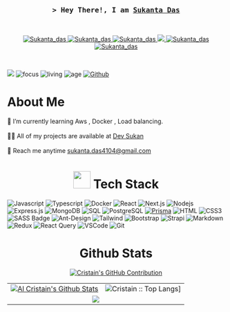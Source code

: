 

<!-- Intro  -->
<h3 align="center">
        <samp>&gt; Hey There!, I am
                <b><a target="_blank" href="https://www.sukanta.xyz">Sukanta Das</a></b>
        </samp>
</h3>
<br/>

<p align="center">
 <a href="https://devsukan.xyz" target="blank">
  <img src="https://img.shields.io/badge/Website-DC143C?style=for-the-badge&logo=medium&logoColor=white" alt="Sukanta_das" />
 </a>
 <a href="https://www.linkedin.com/in/sukanta-das221/" target="_blank">
  <img src="https://img.shields.io/badge/LinkedIn-0077B5?style=for-the-badge&logo=linkedin&logoColor=white" alt="Sukanta_das"/>
 </a>
 <a href="https://dev.to/cristain" target="_blank">
  <img src="https://img.shields.io/badge/dev.to-0A0A0A?style=for-the-badge&logo=dev.to&logoColor=white" alt="Sukanta_das" />
 </a>
 <a href="https://twitter.com/igCristain" target="_blank">
  <img src="https://img.shields.io/badge/Twitter-1DA1F2?style=for-the-badge&logo=twitter&logoColor=white" />
 </a>
 <a href="https://www.instagram.com/igcristain/" target="_blank">
  <img src="https://img.shields.io/badge/Instagram-fe4164?style=for-the-badge&logo=instagram&logoColor=white" alt="Sukanta_das" />
 </a> 
 <a href="https://facebook.com/cristain.333" target="_blank">
  <img src="https://img.shields.io/badge/Facebook-20BEFF?&style=for-the-badge&logo=facebook&logoColor=white" alt="Sukanta_das"  />
  </a> 
</p>
<br />

[![](https://visitcount.itsvg.in/api?id=CrisTain333&icon=5&color=12)](https://visitcount.itsvg.in)
![focus](https://img.shields.io/badge/focus-MERN%20Stack-brightgreen)
![living](https://img.shields.io/badge/living-Chattogram-blue)
![age](https://img.shields.io/badge/Age-20-blueviolet)
[![Github](https://img.shields.io/github/followers/CrisTain333?label=Follow&style=social)](https://github.com/CrisTain333)

<h1> About Me </h1>
🌱 I’m currently learning Aws , Docker , Load balancing.   <br>  <br> 
👨‍💻 All of my projects are available at <a href='https://devsukan.xyz' >Dev Sukan</a>  <br><br> 📧  Reach me anytime <a
    href="mailto:sukanta.das4104@gmail.com" target="_blank" rel="noopener">sukanta.das4104@gmail.com</a> <br>


<h1 align="center"><img
        src="https://media2.giphy.com/media/QssGEmpkyEOhBCb7e1/giphy.gif?cid=ecf05e47a0n3gi1bfqntqmob8g9aid1oyj2wr3ds3mg700bl&rid=giphy.gif"
        width='40' />&nbsp;Tech Stack</h1>
        
![Javascript](https://img.shields.io/badge/Javascript-F0DB4F?style=for-the-badge&labelColor=black&logo=javascript&logoColor=F0DB4F)
![Typescript](https://img.shields.io/badge/Typescript-007acc?style=for-the-badge&labelColor=black&logo=typescript&logoColor=007acc)
![Docker](https://img.shields.io/badge/Docker-2496ED?style=for-the-badge&labelColor=black&logo=docker&logoColor=2496ED)
![React](https://img.shields.io/badge/-React-61DBFB?style=for-the-badge&labelColor=black&logo=react&logoColor=61DBFB)
![Next.js](https://img.shields.io/badge/next.js-000000?style=for-the-badge&logo=nextdotjs&logoColor=white)
![Nodejs](https://img.shields.io/badge/Nodejs-3C873A?style=for-the-badge&labelColor=black&logo=node.js&logoColor=3C873A)
![Express.js](https://img.shields.io/badge/Express.js-000000?style=for-the-badge&logo=express&logoColor=white)
![MongoDB](https://img.shields.io/badge/MongoDB-4EA94B?style=for-the-badge&logo=mongodb&logoColor=white)
![SQL](https://img.shields.io/badge/SQL-003B57?style=for-the-badge&labelColor=333&logo=sql&logoColor=003B57)
![PostgreSQL](https://img.shields.io/badge/PostgreSQL-336791?style=for-the-badge&labelColor=000&logo=postgresql&logoColor=336791)
[![Prisma](https://img.shields.io/badge/Prisma-2D3748?style=for-the-badge&labelColor=000&logo=prisma&logoColor=3C873A)](https://www.prisma.io/)
![HTML](https://img.shields.io/badge/HTML5-E34F26?style=for-the-badge&logo=html5&logoColor=white)
![CSS3](https://img.shields.io/badge/CSS3-1572B6?style=for-the-badge&logo=css3&logoColor=white)
![SASS Badge](https://img.shields.io/badge/Sass-CC6699?style=for-the-badge&logo=sass&logoColor=white)
![Ant-Design](https://img.shields.io/badge/AntDesign-0170FE?style=for-the-badge&logo=antdesign&logoColor=white)
![Tailwind](https://img.shields.io/badge/Tailwind_CSS-092749?style=for-the-badge&logo=tailwindcss&logoColor=06B6D4&labelColor=000000)
![Bootstrap](https://img.shields.io/badge/Bootstrap-563D7C?style=for-the-badge&logo=bootstrap&logoColor=white)
![Strapi](https://img.shields.io/badge/strapi-2E7EEA?style=for-the-badge&logo=strapi&logoColor=white)
![Markdown](https://img.shields.io/badge/Markdown-000000?style=for-the-badge&logo=markdown&logoColor=white)
![Redux](https://img.shields.io/badge/Redux-593D88?style=for-the-badge&logo=redux&logoColor=white)
![React Query](https://img.shields.io/badge/-React_Query-FF4154?style=for-the-badge&logo=react%20query&logoColor=white)
![VSCode](https://img.shields.io/badge/Visual_Studio-0078d7?style=for-the-badge&logo=visual%20studio&logoColor=white)
![Git](https://img.shields.io/badge/Git-F05032?style=for-the-badge&logo=git&logoColor=white)
 <br>



<p align="center">
<table>
    <h1 align="center">Github Stats</h1>
    <p align="center">
  <a  align="center" href="https://github.com/Cristain333">
    <img src="https://github-profile-summary-cards.vercel.app/api/cards/profile-details?username=Cristain333&theme=radical" alt="Cristain's GitHub Contribution"/>
  </a>
</p>
    <tr>
        <td>
                 <a href="https://github.com/cristain333"><img alt="Al Cristain's Github Stats" src="https://denvercoder1-github-readme-stats.vercel.app/api?username=Cristain333&show_icons=true&count_private=true&theme=radical&border_color=7F3FBF&bg_color=0D1117&title_color=F85D7F&icon_color=F8D866"/></a>
        </td> <!-- &hide=html -->
        <td><img alt="Cristain :: Top Langs]"
                src="https://github-readme-stats.vercel.app/api/top-langs/?username=cristain333&layout=donut&theme=radical&count_private=true&hide=html,css,scss,python">
        </td>
    </tr>
    <tr>
        <td colspan="2" align="center"><img align="center"
                src="https://github-readme-streak-stats.herokuapp.com?user=CrisTain333&theme=radical&hide_border=true">
        </td>
    </tr>
</table>
</p>
